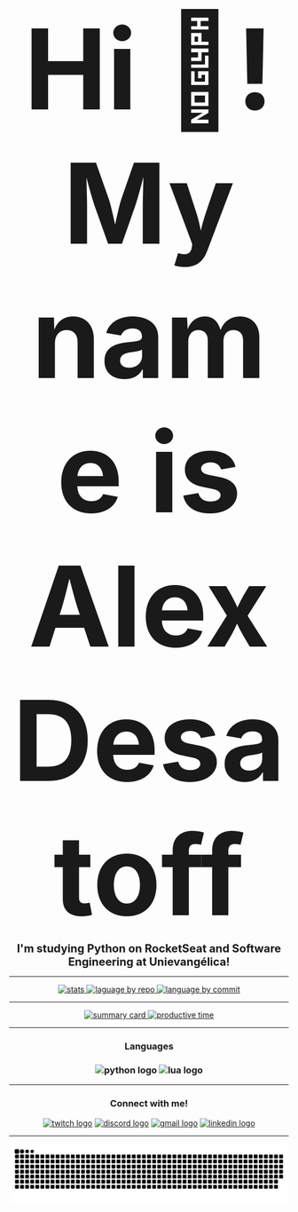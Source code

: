 <p align="center">
  <span style="font-size: 200px;"><strong>Hi 👋! My name is Alex Desatoff</strong></span><br>
  <span style="font-size: 20px;"><strong>I'm studying Python on RocketSeat and Software Engineering at Unievangélica!</strong></span>
</p>

---

<center>
  <a href="https://github.com/Desatoff">
    <img src="http://github-profile-summary-cards.vercel.app/api/cards/stats?username=Desatoff&theme=algolia" height="150" alt="stats" />
    <img src="http://github-profile-summary-cards.vercel.app/api/cards/repos-per-language?username=Desatoff&theme=algolia" height="150" alt="laguage by repo"/>
    <img src="http://github-profile-summary-cards.vercel.app/api/cards/most-commit-language?username=Desatoff&theme=algolia" height="150" alt="language by commit" />
  </a>
</center>

---

<center>
  <a href="https://github.com/Desatoff">
    <img src="http://github-profile-summary-cards.vercel.app/api/cards/profile-details?username=Desatoff&theme=algolia" height="150" alt="summary card"/>
    <img src= "http://github-profile-summary-cards.vercel.app/api/cards/productive-time?username=Desatoff&theme=algolia&utcOffset=8" height="150" alt="productive time" />
  </a>
</center>

---

  <div align="center">
    <h3>Languages<h3/>
    <img src="https://cdn.jsdelivr.net/gh/devicons/devicon@latest/icons/python/python-original.svg" height="40" alt="python logo"  />
    <img src="https://cdn.jsdelivr.net/gh/devicons/devicon@latest/icons/lua/lua-original.svg" height="40" alt="lua logo" />
  </div>

---

<div align="center">
  <h3>Connect with me!</h3>

  <a href="https://www.twitch.tv/nuclefar" target="_blank"><img src="https://img.shields.io/static/v1?message=Twitch&logo=twitch&label=&color=9146FF&logoColor=white&labelColor=&style=for-the-badge" height="35" alt="twitch logo"  /></a>
  <a href="https://discord.gg/Q22EqJxNXM" target="_blank"><img src="https://img.shields.io/static/v1?message=Discord&logo=discord&label=&color=7289DA&logoColor=white&labelColor=&style=for-the-badge" height="35" alt="discord logo"  /></a>
  <a href="mailto:alexdesatoff2007@gmail.com"><img src="https://img.shields.io/static/v1?message=Gmail&logo=gmail&label=&color=D14836&logoColor=white&labelColor=&style=for-the-badge" height="35" alt="gmail logo"  /></a>
  <a href="https://www.linkedin.com/in/alex-desatoff-56a93934b/" target="_blank"><img src="https://img.shields.io/static/v1?message=LinkedIn&logo=linkedin&label=&color=0077B5&logoColor=white&labelColor=&style=for-the-badge" height="35" alt="linkedin logo"  /></a>

</div>

---

![snake gif](https://github.com/Desatoff/Desatoff/blob/output/github-snake-dark.svg)
